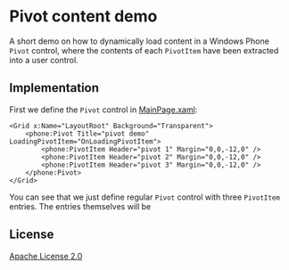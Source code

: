 # Pivot content demo
A short demo on how to dynamically load content in a Windows Phone `Pivot` control, where the contents of each `PivotItem` have been extracted into a user control.

## Implementation
First we define the `Pivot` control in [MainPage.xaml](PivotContentDemo/MainPage.xaml.cs):

    <Grid x:Name="LayoutRoot" Background="Transparent">
        <phone:Pivot Title="pivot demo" LoadingPivotItem="OnLoadingPivotItem">
            <phone:PivotItem Header="pivot 1" Margin="0,0,-12,0" />
            <phone:PivotItem Header="pivot 2" Margin="0,0,-12,0" />
            <phone:PivotItem Header="pivot 3" Margin="0,0,-12,0" />
        </phone:Pivot> 
    </Grid>

You can see that we just define regular `Pivot` control with three `PivotItem` entries. The entries themselves will be 

## License
[Apache License 2.0](LICENSE.md)